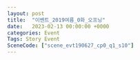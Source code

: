 ```yaml
---
layout: post
title:  "이벤트_2019여름_0화_오프닝"
date:   2023-02-13 00:00:00 +0000
categories: Event
Tags: Story Event
SceneCode: ["scene_evt190627_cp0_q1_s10"]
---
```

